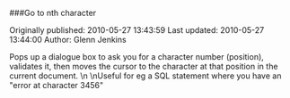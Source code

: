 ###Go to nth character

Originally published: 2010-05-27 13:43:59
Last updated: 2010-05-27 13:44:00
Author: Glenn Jenkins

Pops up a dialogue box to ask you for a character number (position), validates it, then moves the cursor to the character at that position in the current document.\n\nUseful for eg a SQL statement where you have an "error at character 3456"
